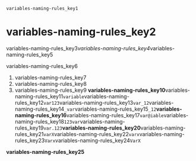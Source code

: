```ngMeta
variables-naming-rules_key1
```
# variables-naming-rules_key2
variables-naming-rules_key3*variables-naming-rules_key4*variables-naming-rules_key5

variables-naming-rules_key6

1. variables-naming-rules_key7
2. variables-naming-rules_key8
3. variables-naming-rules_key9
**variables-naming-rules_key10**variables-naming-rules_key11`variable`variables-naming-rules_key12`var123`variables-naming-rules_key13`var_12`variables-naming-rules_key14`_var`variables-naming-rules_key15`_12`**variables-naming-rules_key16**variables-naming-rules_key17`var@iable`variables-naming-rules_key18`123var`variables-naming-rules_key19`var.123`**variables-naming-rules_key20**variables-naming-rules_key21`varX`variables-naming-rules_key22`varx`variables-naming-rules_key23`Varx`variables-naming-rules_key24`VarX`

**variables-naming-rules_key25**